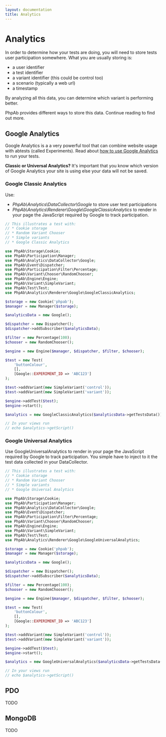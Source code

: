 ```yaml
---
layout: documentation
title: Analytics
---
```


# Analytics

In order to determine how your tests are doing, you will need to store tests user participation somewhere.
What you are usually storing is:

* a user identifier
* a test identifier
* a variant identifier (this could be control too)
* a scenario (typically a web url)
* a timestamp

By analyzing all this data, you can determine which variant is performing better.

PhpAb provides different ways to store this data. Continue reading to find out more.

## Google Analytics

Google Analytics is a a very powerful tool that can combine website usage with abtests (called Experiments). Read about [how to use Google Analytics](googleanalytics/index.md) to run your tests.

**Classic or Universal Analytics?** It's important that you know which version of Google Analytics your site is using else your data will not be saved.

### Google Classic Analytics

Use: 
* *PhpAb\Analytics\DataCollector\Google* to store user test participations
* *PhpAb\Analytics\Renderer\Google\GoogleClassicAnalytics* to render in your page the JavaScript required by Google to track participation.

```php
// This illustrates a test with:
// * Cookie storage
// * Random Variant Chooser
// * Simple variants
// * Google Classic Analytics

use PhpAb\Storage\Cookie;
use PhpAb\Participation\Manager;
use PhpAb\Analytics\DataCollector\Google;
use PhpAb\Event\Dispatcher;
use PhpAb\Participation\Filter\Percentage;
use PhpAb\Variant\Chooser\RandomChooser;
use PhpAb\Engine\Engine;
use PhpAb\Variant\SimpleVariant;
use PhpAb\Test\Test;
use PhpAb\Analytics\Renderer\Google\GoogleClassicAnalytics;

$storage = new Cookie('phpab');
$manager = new Manager($storage);

$analyticsData = new Google();

$dispatcher = new Dispatcher();
$dispatcher->addSubscriber($analyticsData);

$filter = new Percentage(100);
$chooser = new RandomChooser();

$engine = new Engine($manager, $dispatcher, $filter, $chooser);

$test = new Test(
    'buttonColour',
    [],
    [Google::EXPERIMENT_ID => 'ABC123']
);

$test->addVariant(new SimpleVariant('control'));
$test->addVariant(new SimpleVariant('variant'));

$engine->addTest($test);
$engine->start();

$analytics = new GoogleClassicAnalytics($analyticsData->getTestsData());

// In your views run
// echo $analytics->getScript()

```

### Google Universal Analytics

Use GoogleUniversalAnalytics to render in your page the JavaScript required by Google to track participation. You simple have to inject to it the test data collected in your DataCollector.

```php
// This illustrates a test with:
// * Cookie storage
// * Random Variant Chooser
// * Simple variants
// * Google Universal Analytics

use PhpAb\Storage\Cookie;
use PhpAb\Participation\Manager;
use PhpAb\Analytics\DataCollector\Google;
use PhpAb\Event\Dispatcher;
use PhpAb\Participation\Filter\Percentage;
use PhpAb\Variant\Chooser\RandomChooser;
use PhpAb\Engine\Engine;
use PhpAb\Variant\SimpleVariant;
use PhpAb\Test\Test;
use PhpAb\Analytics\Renderer\Google\GoogleUniversalAnalytics;

$storage = new Cookie('phpab');
$manager = new Manager($storage);

$analyticsData = new Google();

$dispatcher = new Dispatcher();
$dispatcher->addSubscriber($analyticsData);

$filter = new Percentage(100);
$chooser = new RandomChooser();

$engine = new Engine($manager, $dispatcher, $filter, $chooser);

$test = new Test(
    'buttonColour',
    [],
    [Google::EXPERIMENT_ID => 'ABC123']
);

$test->addVariant(new SimpleVariant('control'));
$test->addVariant(new SimpleVariant('variant'));

$engine->addTest($test);
$engine->start();

$analytics = new GoogleUniversalAnalytics($analyticsData->getTestsData());

// In your views run
// echo $analytics->getScript()
```



## PDO

TODO

## MongoDB

TODO

